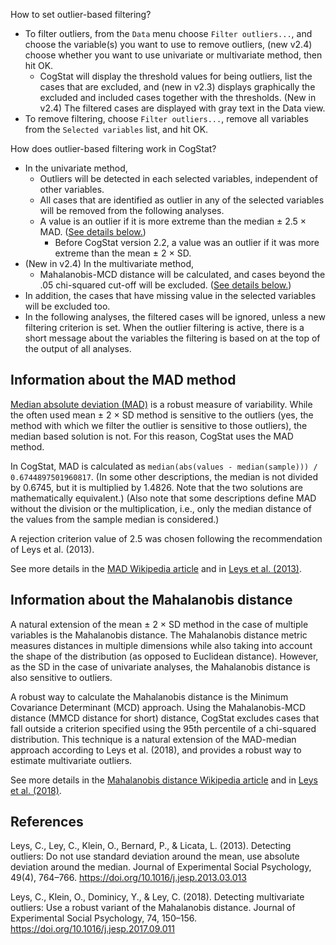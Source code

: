 How to set outlier-based filtering? 
* To filter outliers, from the `Data` menu choose `Filter outliers...`, and choose the variable(s) you want to use to remove outliers, (new v2.4) choose whether you want to use univariate or multivariate method, then hit OK.
     * CogStat will display the threshold values for being outliers, list the cases that are excluded, and (new in v2.3) displays graphically the excluded and included cases together with the thresholds. (New in v2.4) The filtered cases are displayed with gray text in the Data view.
* To remove filtering, choose `Filter outliers...`, remove all variables from the `Selected variables` list, and hit OK.

How does outlier-based filtering work in CogStat?
* In the univariate method,
    * Outliers will be detected in each selected variables, independent of other variables.
    * All cases that are identified as outlier in any of the selected variables will be removed from the following analyses.
    * A value is an outlier if it is more extreme than the median ± 2.5 × MAD. ([See details below.](#information-about-the-mad-method))
        * Before CogStat version 2.2, a value was an outlier if it was more extreme than the mean ± 2 × SD.
* (New in v2.4) In the multivariate method,
    * Mahalanobis-MCD distance will be calculated, and cases beyond the .05 chi-squared cut-off will be excluded. ([See details below.](#information-about-the-Mahalanobis-distance))
* In addition, the cases that have missing value in the selected variables will be excluded too.
* In the following analyses, the filtered cases will be ignored, unless a new filtering criterion is set. When the outlier filtering is active, there is a short message about the variables the filtering is based on at the top of the output of all analyses.

## Information about the MAD method

[Median absolute deviation (MAD)](https://en.wikipedia.org/wiki/Median_absolute_deviation) is a robust measure of variability. While the often used mean ± 2 × SD method is sensitive to the outliers (yes, the method with which we filter the outlier is sensitive to those outliers), the median based solution is not. For this reason, CogStat uses the MAD method.

In CogStat, MAD is calculated as `median(abs(values - median(sample))) / 0.6744897501960817`. (In some other descriptions, the median is not divided by 0.6745, but it is multiplied by 1.4826. Note that the two solutions are mathematically equivalent.) (Also note that some descriptions define MAD without the division or the multiplication, i.e., only the median distance of the values from the sample median is considered.)

A rejection criterion value of 2.5 was chosen following the recommendation of Leys et al. (2013).

See more details in the [MAD Wikipedia article](https://en.wikipedia.org/wiki/Median_absolute_deviation) and in [Leys et al. (2013)](https://doi.org/10.1016/j.jesp.2013.03.013).

## Information about the Mahalanobis distance

A natural extension of the mean ± 2 × SD method in the case of multiple variables is the Mahalanobis distance. The Mahalanobis distance metric measures distances in multiple dimensions while also taking into account the shape of the distribution (as opposed to Euclidean distance). However, as the SD in the case of univariate analyses, the Mahalanobis distance is also sensitive to outliers. 

A robust way to calculate the Mahalanobis distance is the Minimum Covariance Determinant (MCD) approach. Using the Mahalanobis-MCD distance (MMCD distance for short) distance, CogStat excludes cases that fall outside a criterion specified using the 95th percentile of a chi-squared distribution. This technique is a natural extension of the MAD-median approach according to Leys et al. (2018), and provides a robust way to estimate multivariate outliers.

See more details in the [Mahalanobis distance Wikipedia article](https://en.wikipedia.org/wiki/Mahalanobis_distance) and in [Leys et al. (2018)](https://doi.org/10.1016/j.jesp.2017.09.011).

## References
Leys, C., Ley, C., Klein, O., Bernard, P., & Licata, L. (2013). Detecting outliers: Do not use standard deviation around the mean, use absolute deviation around the median. Journal of Experimental Social Psychology, 49(4), 764–766. <https://doi.org/10.1016/j.jesp.2013.03.013>

Leys, C., Klein, O., Dominicy, Y., & Ley, C. (2018). Detecting multivariate outliers: Use a robust variant of the Mahalanobis distance. Journal of Experimental Social Psychology, 74, 150–156. <https://doi.org/10.1016/j.jesp.2017.09.011>

